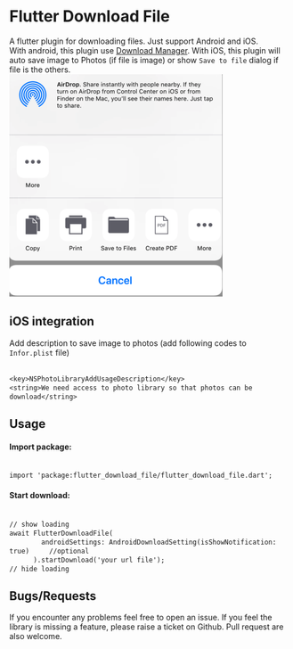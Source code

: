 # Flutter Download File
A flutter plugin for downloading files. Just support Android and iOS.\
With android, this plugin use [Download Manager](https://developer.android.com/reference/android/app/DownloadManager).
With iOS, this plugin will auto save image to Photos (if file is image) or show `Save to file` dialog if file is the others.\
![](/images/share.png)

## iOS integration
Add description to save image to photos (add following codes to `Infor.plist` file)
```

<key>NSPhotoLibraryAddUsageDescription</key>
<string>We need access to photo library so that photos can be download</string>

```
## Usage
#### Import package:
```

import 'package:flutter_download_file/flutter_download_file.dart';

```
#### Start download:
```

// show loading
await FlutterDownloadFile(
        androidSettings: AndroidDownloadSetting(isShowNotification: true)     //optional
      ).startDownload('your url file');
// hide loading

```

## Bugs/Requests
If you encounter any problems feel free to open an issue. If you feel the library is missing a feature, please raise a ticket on Github. Pull request are also welcome.



